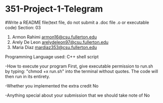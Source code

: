 # 351-Project-1-Telegram

#Write a README file(text file, do not submit a .doc file .o or executable code)
Section: 03
  1. Armon Rahimi armon16@csu.fullerton.edu
  2. Arely De Leon arelydeleon97@csu.fullerton.edu
  3. Maria Diaz mardiaz353@csu.fullerton.edu

Programming Language used:
C++
shell script

-How to execute your program
First, give executable permission to run.sh by typing:
"chmod +x run.sh" into the terminal without quotes.
The code will then run in its entirety.

-Whether you implemented the extra credit
No

-Anything special about your submission that we should take note of
No
